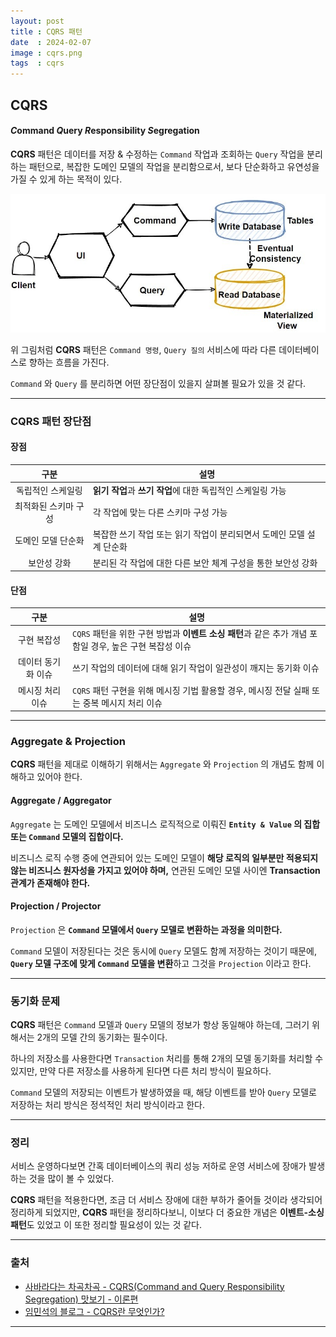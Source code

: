 ```yaml
---
layout: post
title : CQRS 패턴
date  : 2024-02-07
image : cqrs.png
tags  : cqrs
---
```


## CQRS

#### *C*ommand *Q*uery *R*esponsibility *S*egregation

**CQRS** 패턴은 데이터를 저장 & 수정하는 `Command` 작업과 조회하는 `Query` 작업을 분리하는 패턴으로,
복잡한 도메인 모델의 작업을 분리함으로서, 보다 단순화하고 유연성을 가질 수 있게 하는 목적이 있다.

![CQRS 패턴 기본](/images/cqrs-pattern-01.jpeg)

위 그림처럼 **CQRS** 패턴은 `Command 명령`, `Query 질의` 서비스에 따라 다른 데이터베이스로 향하는 흐름을 가진다.

`Command` 와 `Query` 를 분리하면 어떤 장단점이 있을지 살펴볼 필요가 있을 것 같다.

---

### CQRS 패턴 장단점

#### 장점

| 구분 | 설명 |
| :---: | --- |
| 독립적인 스케일링 | **읽기 작업**과 **쓰기 작업**에 대한 독립적인 스케일링 가능 |
| 최적화된 스키마 구성 | 각 작업에 맞는 다른 스키마 구성 가능 |
| 도메인 모델 단순화 | 복잡한 쓰기 작업 또는 읽기 작업이 분리되면서 도메인 모델 설계 단순화 |
| 보안성 강화 | 분리된 각 작업에 대한 다른 보안 체계 구성을 통한 보안성 강화 |

#### 단점

| 구분 | 설명 |
| :---: | --- |
| 구현 복잡성 | `CQRS` 패턴을 위한 구현 방법과 **이벤트 소싱 패턴**과 같은 추가 개념 포함일 경우, 높은 구현 복잡성 이슈 |
| 데이터 동기화 이슈 | 쓰기 작업의 데이터에 대해 읽기 작업이 일관성이 깨지는 동기화 이슈 |
| 메시징 처리 이슈 | `CQRS` 패턴 구현을 위해 메시징 기법 활용할 경우, 메시징 전달 실패 또는 중복 메시지 처리 이슈 |

---

### Aggregate & Projection

**CQRS** 패턴을 제대로 이해하기 위해서는 `Aggregate` 와 `Projection` 의 개념도 함께 이해하고 있어야 한다.

#### Aggregate / Aggregator

`Aggregate` 는 도메인 모델에서 비즈니스 로직적으로 이뤄진 **`Entity & Value` 의 집합 또는 `Command` 모델의 집합이다.**

비즈니스 로직 수행 중에 연관되어 있는 도메인 모델이 **해당 로직의 일부분만 적용되지 않는 비즈니스 원자성을 가지고 있어야 하며,**
연관된 도메인 모델 사이엔 **Transaction 관계가 존재해야 한다.**

#### Projection / Projector

`Projection` 은 **`Command` 모델에서 `Query` 모델로 변환하는 과정을 의미한다.**

`Command` 모델이 저장된다는 것은 동시에 `Query` 모델도 함께 저장하는 것이기 때문에,
**`Query` 모델 구조에 맞게 `Command` 모델을 변환**하고 그것을 `Projection` 이라고 한다.

---

### 동기화 문제

**CQRS** 패턴은 `Command` 모델과 `Query` 모델의 정보가 항상 동일해야 하는데, 그러기 위해서는 2개의 모델 간의 동기화는 필수이다.

하나의 저장소를 사용한다면 `Transaction` 처리를 통해 2개의 모델 동기화를 처리할 수 있지만, 만약 다른 저장소를 사용하게 된다면 다른 처리 방식이 필요하다.

`Command` 모델의 저장되는 이벤트가 발생하였을 때, 해당 이벤트를 받아 `Query` 모델로 저장하는 처리 방식은 정석적인 처리 방식이라고 한다.

---

### 정리

서비스 운영하다보면 간혹 데이터베이스의 쿼리 성능 저하로 운영 서비스에 장애가 발생하는 것을 많이 볼 수 있었다.

**CQRS** 패턴을 적용한다면, 조금 더 서비스 장애에 대한 부하가 줄어들 것이라 생각되어 정리하게 되었지만,
**CQRS** 패턴을 정리하다보니, 이보다 더 중요한 개념은 **이벤트-소싱 패턴**도 있었고 이 또한 정리할 필요성이 있는 것 같다.

---

### 출처

- [사바라다는 차곡차곡 - CQRS(Command and Query Responsibility Segregation) 맛보기 - 이론편](https://sabarada.tistory.com/227)
- [임민석의 블로그 - CQRS란 무엇인가?](https://mslim8803.tistory.com/73)

---